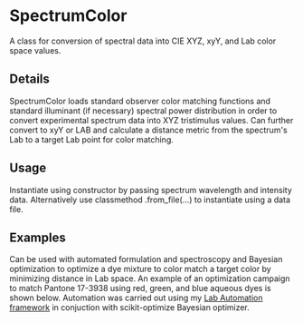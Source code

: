 # SpectrumColor
A class for conversion of spectral data into CIE XYZ, xyY, and Lab color space values.

## Details
SpectrumColor loads standard observer color matching functions and standard illuminant (if necessary) spectral power distribution in order to convert experimental spectrum data into XYZ tristimulus values. Can further convert to xyY or LAB and calculate a distance metric from the spectrum's Lab to a target Lab point for color matching.

## Usage
Instantiate using constructor by passing spectrum wavelength and intensity data. Alternatively use classmethod .from_file(...) to instantiate using a data file.

## Examples
Can be used with automated formulation and spectroscopy and Bayesian optimization to optimize a dye mixture to color match a target color by minimizing distance in Lab space. An example of an optimization campaign to match Pantone 17-3938 using red, green, and blue aqueous dyes is shown below. Automation was carried out using my [Lab Automation framework](https://github.com/JustinJKwok/Lab-Automation) in conjuction with scikit-optimize Bayesian optimizer.
